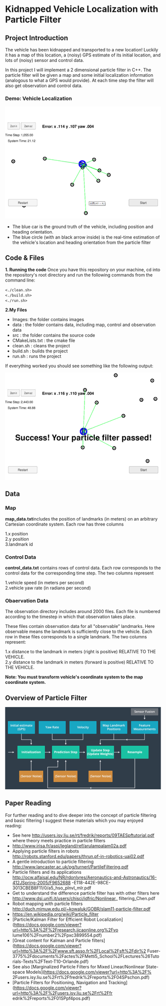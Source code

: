# Kidnapped Vehicle Localization with Particle Filter

## Project Introduction

The vehicle has been kidnapped and transported to a new location! Luckily it has a map of this location, a (noisy) GPS estimate of its 
initial location, and lots of (noisy) sensor and control data.

In this project I will implement a 2 dimensional particle filter in C++. The particle filter will be given a map and some initial 
localization information (analogous to what a GPS would provide). At each time step the filter will also get observation and control data.

### Demo: Vehicle Localization

![](https://github.com/Luzhongyue/Kidnapped-Vehicle/blob/master/Images/process.png)

* The blue car is the ground truth of the vehicle, including position and heading orientation. 
* The blue circle (with an black arrow inside) is the real-time estimation of the vehicle's location and heading orientation from the 
particle filter

## Code & Files

**1. Running the code**
Once you have this repository on your machine, cd into the repository's root directory and run the following commands from the command 
line:

`<./clean.sh>`     
`<./build.sh>`    
`<./run.sh>`

**2.My Files**
* Images: the folder contains images  
* data : the folder contains data, including map, control and observation data
* src : the folder contains the source code
* CMakeLists.txt : the cmake file
* clean.sh : cleans the project
* build.sh : builds the project
* run.sh : runs the project

If everything worked you should see something like the following output:

![](https://github.com/Luzhongyue/Kidnapped-Vehicle/blob/master/Images/result.png)

## Data

### Map

**map_data.txt**includes the position of landmarks (in meters) on an arbitrary Cartesian coordinate system. Each row has three columns

1.x position    
2.y position    
3.landmark id

### Control Data

**control_data.txt** contains rows of control data. Each row corresponds to the control data for the corresponding time step. The two 
columns represent

1.vehicle speed (in meters per second)     
2.vehicle yaw rate (in radians per second)

### Obaervation Data

The observation directory includes around 2000 files. Each file is numbered according to the timestep in which that observation takes 
place.

These files contain observation data for all "observable" landmarks. Here observable means the landmark is sufficiently close to the 
vehicle. Each row in these files corresponds to a single landmark. The two columns represent:

1.x distance to the landmark in meters (right is positive) RELATIVE TO THE VEHICLE.     
2.y distance to the landmark in meters (forward is positive) RELATIVE TO THE VEHICLE.

**Note: You must transform vehicle's coordinate system to the map coordinate system.**

## Overview of Particle Filter 

![](https://github.com/Luzhongyue/Kidnapped-Vehicle/blob/master/Images/system.png)

## Paper Reading

For further reading and to dive deeper into the concept of particle filtering and basic filtering I suggest these materials which you may 
enjoyed reading:

* See here http://users.isy.liu.se/rt/fredrik/reports/09TAESpftutorial.pdf where theory meets practice in particle filters
* http://www.irisa.fr/aspi/legland/ref/arulampalam02a.pdf
* Applying particle filters in robots http://robots.stanford.edu/papers/thrun.pf-in-robotics-uai02.pdf
* A gentle introduction to particle filtering http://www.lancaster.ac.uk/pg/turnerl/PartileFiltering.pdf
* Particle filters and its applications http://ocw.alfaisal.edu/NR/rdonlyres/Aeronautics-and-Astronautics/16-412JSpring-2005/F9652688
-E118-442E-98CE-3013CBEB8F11/0/a5_hso_plnvl_mlr.pdf
* Get to understand the difference particle filter has with other filters here http://www.dsi.unifi.it/users/chisci/idfric/Nonlinear_
filtering_Chen.pdf
* Robot mapping with particle filters http://duch.mimuw.edu.pl/~kowaluk/GOBR/slam11-particle-filter.pdf
* https://en.wikipedia.org/wiki/Particle_filter
* [Particle/Kalman Filter for Efficient Robot Localization](https://docs.google.com/viewer?url=http%3A%2F%2Fresearch.ijcaonline.org%2Fvo
lume106%2Fnumber2%2Fpxc3899554.pdf)
* [Great content for Kalman and Particle filters](https://docs.google.com/viewer?url=http%3A%2F%2Fwww.sft.asso.fr%2FLocal%2Fsft%2Fdir%2
Fuser-3775%2Fdocuments%2Factes%2FMetti5_School%2FLectures%26Tutorials-Texts%2FText-T10-Orlande.pdf)
* See also [Marginalized Particle Filters for Mixed Linear/Nonlinear State-space Models](https://docs.google.com/viewer?url=http%3A%2F%
2Fusers.isy.liu.se%2Frt%2Ffredrik%2Freports%2F04SPschon.pdf)
* [Particle Filters for Positioning, Navigation and Tracking](https://docs.google.com/viewer?url=http%3A%2F%2Fusers.isy.liu.se%2Frt%2Ffr
edrik%2Freports%2F01SPpf4pos.pdf)


